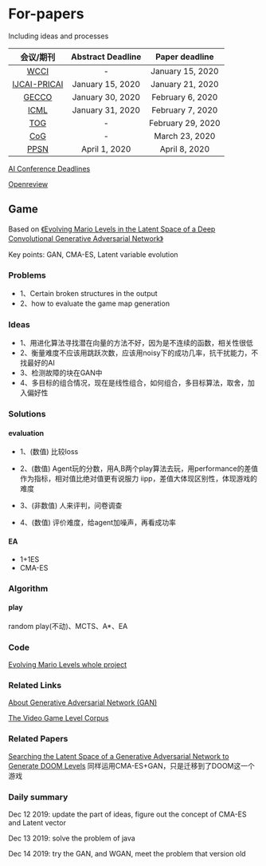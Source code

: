 # For-papers

Including ideas and processes



|                          会议/期刊                           | Abstract Deadline |  Paper deadline   |
| :----------------------------------------------------------: | :---------------: | :---------------: |
|             [WCCI](https://wcci2020.org/calls/)              |         -         | January 15, 2020  |
| [IJCAI-PRICAI](https://www.ijcai20.org/call-for-papers.html) | January 15, 2020  | January 21, 2020  |
| [GECCO](https://gecco-2020.sigevo.org/index.html/Call+for+Papers) | January 30, 2020  | February 6, 2020  |
|                   [ICML](https://icml.cc/)                   | January 31, 2020  | February 7, 2020  |
|          [TOG](http://transactions.games/#special)           |         -         | February 29, 2020 |
|             [CoG](http://ieee-cog.org/2020/cfp)              |         -         |  March 23, 2020   |
|        [PPSN](https://ppsn2020.liacs.leidenuniv.nl/)         |   April 1, 2020   |   April 8, 2020   |

[AI Conference Deadlines](https://aideadlin.es/?sub=,ML,RO,CV,SP,NLP,DM)

[Openreview](https://openreview.net/)



## Game

Based on [《Evolving Mario Levels in the Latent Space of a Deep Convolutional Generative Adversarial Network》](https://arxiv.org/abs/1805.00728)

Key points: GAN, CMA-ES, Latent variable evolution

### Problems

* 1、Certain broken structures in the output
* 2、how to evaluate the game map generation

### Ideas

* 1、用进化算法寻找潜在向量的方法不好，因为是不连续的函数，相关性很低
* 2、衡量难度不应该用跳跃次数，应该用noisy下的成功几率，抗干扰能力，不找最好的AI
* 3、检测故障的块在GAN中
* 4、多目标的组合情况，现在是线性组合，如何组合，多目标算法，取舍，加入偏好性

### Solutions

#### evaluation

* 1、(数值) 比较loss
* 2、(数值) Agent玩的分数，用A,B两个play算法去玩，用performance的差值作为指标，相对值比绝对值更有说服力 iipp，差值大体现区别性，体现游戏的难度
* 3、(非数值) 人来评判，问卷调查

* 4、(数值) 评价难度，给agent加噪声，再看成功率

#### EA

* 1+1ES 
* CMA-ES



### Algorithm

#### play 

random play(不动)、MCTS、A*、EA

### Code

[Evolving Mario Levels whole project](https://github.com/TheHedgeify/DagstuhlGAN)



### Related Links

[About Generative Adversarial Network (GAN)](https://github.com/yzy1996/Artificial-Intelligence/tree/master/Machine-Learning/GAN)

[The Video Game Level Corpus](https://github.com/TheVGLC/TheVGLC)



### Related Papers

[Searching the Latent Space of a Generative Adversarial Network to Generate DOOM Levels](https://ieeexplore.ieee.org/stamp/stamp.jsp?tp=&arnumber=8848011) 同样运用CMA-ES+GAN，只是迁移到了DOOM这一个游戏



### Daily summary

Dec 12 2019: update the part of ideas, figure out the concept of CMA-ES and Latent vector

Dec 13 2019: solve the problem of java

Dec 14 2019: try the GAN, and WGAN, meet the problem that version old